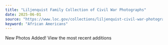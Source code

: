 ```yaml
---
title: "Liljenquist Family Collection of Civil War Photographs"
date: 2025-06-01
source: "https://www.loc.gov/collections/liljenquist-civil-war-photographs/about-this-collection/"
keyword: "African Americans"
---
```


New Photos Added! View the most recent additions

